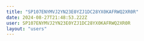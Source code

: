 ```yaml
---
title: "SP107ENYMVJ2YN23E0YZJ1DC28YX0KAFRWQ2XR0R"
date: 2024-08-27T21:48:53.222Z
user: SP107ENYMVJ2YN23E0YZJ1DC28YX0KAFRWQ2XR0R
layout: "users"
---
```

    
